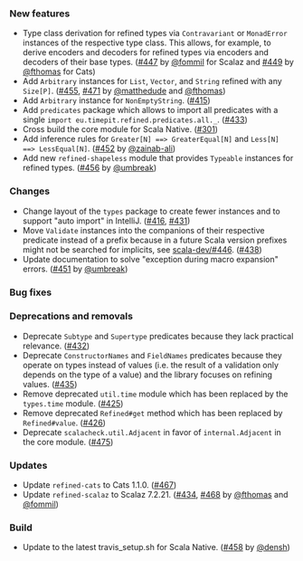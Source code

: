 ### New features

* Type class derivation for refined types via `Contravariant` or
  `MonadError` instances of the respective type class. This allows,
  for example, to derive encoders and decoders for refined types
  via encoders and decoders of their base types.
  ([#447][#447] by [@fommil][@fommil] for Scalaz and
  [#449][#449] by [@fthomas][@fthomas] for Cats)
* Add `Arbitrary` instances for `List`, `Vector`, and `String` refined
  with any `Size[P]`. ([#455][#455], [#471][#471]
  by [@matthedude][@matthedude] and [@fthomas][@fthomas])
* Add `Arbitrary` instance for `NonEmptyString`. ([#415][#415])
* Add `predicates` package which allows to import all predicates
  with a single `import eu.timepit.refined.predicates.all._`.
  ([#433][#433])
* Cross build the core module for Scala Native. ([#301][#301])
* Add inference rules for `Greater[N] ==> GreaterEqual[N]` and
  `Less[N] ==> LessEqual[N]`. ([#452][#452] by [@zainab-ali][@zainab-ali])
* Add new `refined-shapeless` module that provides `Typeable` instances
  for refined types. ([#456][#456] by [@umbreak][@umbreak])

### Changes

* Change layout of the `types` package to create fewer instances and to
  support "auto import" in IntelliJ. ([#416][#416], [#431][#431]) 
* Move `Validate` instances into the companions of their respective
  predicate instead of a prefix because in a future Scala version
  prefixes might not be searched for implicits, see
  [scala-dev/#446][scala-dev/#446]. ([#438][#438])
* Update documentation to solve "exception during macro expansion" errors.
  ([#451][#451] by [@umbreak][@umbreak])

### Bug fixes

### Deprecations and removals

* Deprecate `Subtype` and `Supertype` predicates because they lack
  practical relevance. ([#432][#432])
* Deprecate `ConstructorNames` and `FieldNames` predicates because they
  operate on types instead of values (i.e. the result of a validation
  only depends on the type of a value) and the library focuses on
  refining values. ([#435][#435])
* Remove deprecated `util.time` module which has been replaced by
  the `types.time` module. ([#425][#425])
* Remove deprecated `Refined#get` method which has been replaced by
  `Refined#value`. ([#426][#426])
* Deprecate `scalacheck.util.Adjacent` in favor of `internal.Adjacent`
  in the core module. ([#475][#475])

### Updates

* Update `refined-cats` to Cats 1.1.0. ([#467][#467])
* Update `refined-scalaz` to Scalaz 7.2.21. ([#434][#434], [#468][#468]
  by [@fthomas][@fthomas] and [@fommil][@fommil])

### Build

* Update to the latest travis_setup.sh for Scala Native.
  ([#458][#458] by [@densh][@densh])

[#301]: https://github.com/fthomas/refined/pull/301
[#415]: https://github.com/fthomas/refined/pull/415
[#416]: https://github.com/fthomas/refined/issues/416
[#425]: https://github.com/fthomas/refined/pull/425
[#426]: https://github.com/fthomas/refined/pull/426
[#431]: https://github.com/fthomas/refined/pull/431
[#432]: https://github.com/fthomas/refined/pull/432
[#433]: https://github.com/fthomas/refined/pull/433
[#434]: https://github.com/fthomas/refined/pull/434
[#435]: https://github.com/fthomas/refined/pull/435
[#438]: https://github.com/fthomas/refined/pull/438
[#447]: https://github.com/fthomas/refined/pull/447
[#449]: https://github.com/fthomas/refined/pull/449
[#451]: https://github.com/fthomas/refined/pull/451
[#452]: https://github.com/fthomas/refined/pull/452
[#455]: https://github.com/fthomas/refined/pull/455
[#456]: https://github.com/fthomas/refined/pull/456
[#458]: https://github.com/fthomas/refined/pull/458
[#467]: https://github.com/fthomas/refined/pull/467
[#468]: https://github.com/fthomas/refined/pull/468
[#471]: https://github.com/fthomas/refined/pull/471
[#475]: https://github.com/fthomas/refined/pull/475
[scala-dev/#446]: https://github.com/scala/scala-dev/issues/446

[@densh]: https://github.com/densh
[@fthomas]: https://github.com/fthomas
[@fommil]: https://github.com/fommil
[@matthedude]: https://github.com/matthedude
[@umbreak]: https://github.com/umbreak
[@zainab-ali]: https://github.com/zainab-ali
